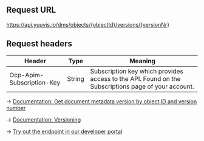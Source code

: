 ## Request URL
https://api.yuuvis.io/dms/objects/{objectId}/versions/{versionNr}

## Request headers
| Header                    | Type   | Meaning                                                                                             |
|---------------------------|--------|-----------------------------------------------------------------------------------------------------|
| Ocp-Apim-Subscription-Key | String | Subscription key which provides access to the API. Found on the Subscriptions page of your account. |

&rarr; [Documentation: Get document metadata version by object ID and version number](https://github.com/yuuvis/Documentation/wiki/Retrieve-documents#RetrievingDocumentsviaCoreAPI-RetrievingDocumentsviaObjectID)

&rarr; [Documentation: Versioning](https://github.com/yuuvis/Documentation/wiki/Update-documents#UpdatingDocumentsviaCoreAPI-Versioningversioning)

&rarr; [Try out the endpoint in our developer portal](https://yuuvis.io/Apis/Endpoints/dms-core-api)

